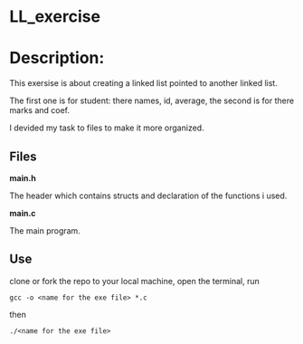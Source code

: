 ﻿# LL_exercise

<h1>Description:</h1>

This exersise is about creating a linked list pointed to another linked list.

The first one is for student: there names, id, average,
the second is for there marks and coef.

I devided my task to files to make it more organized.

<h2>Files</h2>

**main.h**

The header which contains structs and declaration of the functions i used.

**main.c**

The main program.

<h2>Use</h2>
clone or fork  the repo to your local machine, open the terminal, run

    gcc -o <name for the exe file> *.c

then

    ./<name for the exe file>
